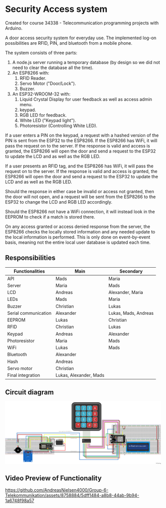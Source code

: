 # Security Access system
Created for course 34338 - Telecommunication programming projects with Arduino.

A door access security system for everyday use. The implemented log-on possibilities are RFID, PIN, and bluetooth from a mobile phone.

The system consists of three parts:

1. A node.js server running a temporary database (by design so we did not need to clear the database all the time).
2. An ESP8266 with:
   1. RFID Reader.
   2. Servo Motor ("Door/Lock").
   3. Buzzer.
3. An ESP32-WROOM-32 with:
   1. Liquid Crystal Display for user feedback as well as access admin menu.
   2. keypad.
   3. RGB LED for feedback.
   4. White LED ("Keypad light").
   5. Photoresistor (Controlling White LED).
   
If a user enters a PIN on the keypad, a request with a hashed version of the PIN is sent from the ESP32 to the ESP8266. If the ESP8266 has WiFi, it will pass the request on to the server.
If the response is valid and access is granted, the ESP8266 will open the door and send a request to the ESP32 to update the LCD and as well as the RGB LED.

If a user presents an RFID tag, and the ESP8266 has WiFi, it will pass the request on to the server.
If the response is valid and access is granted, the ESP8266 will open the door and send a request to the ESP32 to update the LCD and as well as the RGB LED.

Should the response in either case be invalid or access not granted, then the door will not open, and a request will be sent from the ESP8266 to the ESP32 to change the LCD and RGB LED accordingly.

Should the ESP8266 not have a WiFi connection, it will instead look in the EEPROM to check if a match is stored there.

On any access granted or access denied response from the server, the ESP8266 checks the locally stored information and any needed update to the local information is performed. This is only done on event-by-event basis, meaning not the entire local user database is updated each time.

## Responsibilities

| Functionalities | Main | Secondary|
|---|---|---|
| API | Mads | Maria |
| Server | Maria | Mads |
| LCD | Andreas | Alexander, Maria |
| LEDs | Mads | Maria |
| Buzzer | Christian | Lukas |
| Serial communication | Alexander | Lukas, Mads, Andreas |
| EEPROM | Lukas | Christian |
| RFID | Christian | Lukas |
| Keypad | Andreas | Alexander |
| Photoresistor | Maria | Mads |
| WiFi | Lukas | Mads |
| Bluetooth | Alexander | |
| Hash | Andreas | |
| Servo motor | Christian | |
|Final integration | Lukas, Alexander, Mads | |

## Circuit diagram
![Complete setup](Complete_circuit_bb.png)

## Video Preview of Functionality

https://github.com/AndreasNielsen4000/Group-6-Telekommunikation/assets/8758884/5dff1484-a8b8-44ab-9b94-1a6748f98a57

